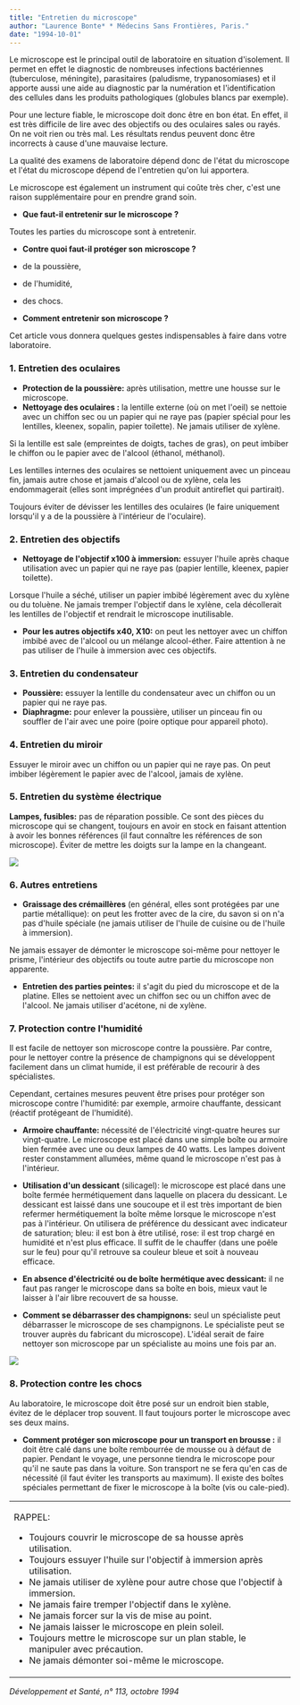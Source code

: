 ```yaml
---
title: "Entretien du microscope"
author: "Laurence Bonte* * Médecins Sans Frontières, Paris."
date: "1994-10-01"
---
```


Le microscope est le principal outil de laboratoire en situation d'isolement. Il permet en effet le diagnostic de nombreuses infections bactériennes (tuberculose, méningite), parasitaires (paludisme, trypanosomiases) et il apporte aussi une aide au diagnostic par la numération et l'identification des cellules dans les produits pathologiques (globules blancs par exemple).

Pour une lecture fiable, le microscope doit donc être en bon état. En effet, il est très difficile de lire avec des objectifs ou des oculaires sales ou rayés. On ne voit rien ou très mal. Les résultats rendus peuvent donc être incorrects à cause d'une mauvaise lecture.

La qualité des examens de laboratoire dépend donc de l'état du microscope et l'état du microscope dépend de l'entretien qu'on lui apportera.

Le microscope est également un instrument qui coûte très cher, c'est une raison supplémentaire pour en prendre grand soin.

- **Que faut-il entretenir sur le microscope ?**

Toutes les parties du microscope sont à entretenir.

- **Contre quoi faut-il protéger son** **microscope ?**

<!-- -->

- de la poussière,

- de l'humidité,

- des chocs.

<!-- -->

- **Comment entretenir son microscope ?**

Cet article vous donnera quelques gestes indispensables à faire dans votre laboratoire.

### 1. Entretien des oculaires

- **Protection de la poussière:** après utilisation, mettre une housse sur le microscope.
- **Nettoyage des oculaires :** la lentille externe (où on met l'oeil) se nettoie avec un chiffon sec ou un papier qui ne raye pas (papier spécial pour les lentilles, kleenex, sopalin, papier toilette). Ne jamais utiliser de xylène.

Si la lentille est sale (empreintes de doigts, taches de gras), on peut imbiber le chiffon ou le papier avec de l'alcool (éthanol, méthanol).

Les lentilles internes des oculaires se nettoient uniquement avec un pinceau fin, jamais autre chose et jamais d'alcool ou de xylène, cela les endommagerait (elles sont imprégnées d'un produit antireflet qui partirait).

Toujours éviter de dévisser les lentilles des oculaires (le faire uniquement lorsqu'il y a de la poussière à l'intérieur de l'oculaire).

### 2. Entretien des objectifs

- **Nettoyage de l'objectif x100 à** **immersion:** essuyer l'huile après chaque utilisation avec un papier qui ne raye pas (papier lentille, kleenex, papier toilette).

Lorsque l'huile a séché, utiliser un papier imbibé légèrement avec du xylène ou du toluène. Ne jamais tremper l'objectif dans le xylène, cela décollerait les lentilles de l'objectif et rendrait le microscope inutilisable.

- **Pour les autres objectifs x40, X10:** on peut les nettoyer avec un chiffon imbibé avec de l'alcool ou un mélange alcool-éther. Faire attention à ne pas utiliser de l'huile à immersion avec ces objectifs.

### 3. Entretien du condensateur

- **Poussière:** essuyer la lentille du condensateur avec un chiffon ou un papier qui ne raye pas.
- **Diaphragme:** pour enlever la poussière, utiliser un pinceau fin ou souffler de l'air avec une poire (poire optique pour appareil photo).

### 4. Entretien du miroir

Essuyer le miroir avec un chiffon ou un papier qui ne raye pas. On peut imbiber légèrement le papier avec de l'alcool, jamais de xylène.

### 5. Entretien du système électrique

**Lampes, fusibles:** pas de réparation possible. Ce sont des pièces du microscope qui se changent, toujours en avoir en stock en faisant attention à avoir les bonnes références (il faut connaître les références de son microscope). Éviter de mettre les doigts sur la lampe en la changeant.

![](i610-1.jpg)

### 6. Autres entretiens

- **Graissage des crémaillères** (en général, elles sont protégées par une partie métallique): on peut les frotter avec de la cire, du savon si on n'a pas d'huile spéciale (ne jamais utiliser de l'huile de cuisine ou de l'huile à immersion).

Ne jamais essayer de démonter le microscope soi-même pour nettoyer le prisme, l'intérieur des objectifs ou toute autre partie du microscope non apparente.

- **Entretien des parties peintes:** il s'agit du pied du microscope et de la platine. Elles se nettoient avec un chiffon sec ou un chiffon avec de l'alcool. Ne jamais utiliser d'acétone, ni de xylène.

### 7. Protection contre l'humidité

Il est facile de nettoyer son microscope contre la poussière. Par contre, pour le nettoyer contre la présence de champignons qui se développent facilement dans un climat humide, il est préférable de recourir à des spécialistes.

Cependant, certaines mesures peuvent être prises pour protéger son microscope contre l'humidité: par exemple, armoire chauffante, dessicant (réactif protégeant de l'humidité).

- **Armoire chauffante:** nécessité de l'électricité vingt-quatre heures sur vingt-quatre. Le microscope est placé dans une simple boîte ou armoire bien fermée avec une ou deux lampes de 40 watts. Les lampes doivent rester constamment allumées, même quand le microscope n'est pas à l'intérieur.

- **Utilisation d'un dessicant** (silicagel): le microscope est placé dans une boîte fermée hermétiquement dans laquelle on placera du dessicant. Le dessicant est laissé dans une soucoupe et il est très important de bien refermer hermétiquement la boîte même lorsque le microscope n'est pas à l'intérieur. On utilisera de préférence du dessicant avec indicateur de saturation; bleu: il est bon à être utilisé, rose: il est trop chargé en humidité et n'est plus efficace. Il suffit de le chauffer (dans une poêle sur le feu) pour qu'il retrouve sa couleur bleue et soit à nouveau efficace.

- **En absence d'électricité ou de boîte** **hermétique avec dessicant:** il ne faut pas ranger le microscope dans sa boîte en bois, mieux vaut le laisser à l'air libre recouvert de sa housse.

- **Comment se débarrasser des champignons:** seul un spécialiste peut débarrasser le microscope de ses champignons. Le spécialiste peut se trouver auprès du fabricant du microscope). L'idéal serait de faire nettoyer son microscope par un spécialiste au moins une fois par an.

![](i610-2.jpg)

### 8. Protection contre les chocs

Au laboratoire, le microscope doit être posé sur un endroit bien stable, évitez de le déplacer trop souvent. Il faut toujours porter le microscope avec ses deux mains.

- **Comment protéger son microscope** **pour un transport en brousse :** il doit être calé dans une boîte rembourrée de mousse ou à défaut de papier. Pendant le voyage, une personne tiendra le microscope pour qu'il ne saute pas dans la voiture. Son transport ne se fera qu'en cas de nécessité (il faut éviter les transports au maximum). Il existe des boîtes spéciales permettant de fixer le microscope à la boîte (vis ou cale-pied).

<table>

<tbody>

<tr>

<td valign="top">

RAPPEL:

<ul><li class="rtejustify">Toujours couvrir le microscope de sa housse après utilisation.</li><li class="rtejustify">Toujours essuyer l'huile sur l'objectif à immersion après utilisation.</li><li class="rtejustify">Ne jamais utiliser de xylène pour autre chose que l'objectif à immersion.</li><li class="rtejustify">Ne jamais faire tremper l'objectif dans le xylène.</li><li class="rtejustify">Ne jamais forcer sur la vis de mise au point.</li><li class="rtejustify">Ne jamais laisser le microscope en plein soleil.</li><li class="rtejustify">Toujours mettre le microscope sur un plan stable, le manipuler avec précaution.</li><li class="rtejustify">Ne jamais démonter soi-même le microscope.</li></ul></td>

</tr>

</tbody>

</table>

*Développement et Santé, n° 113, octobre 1994*
